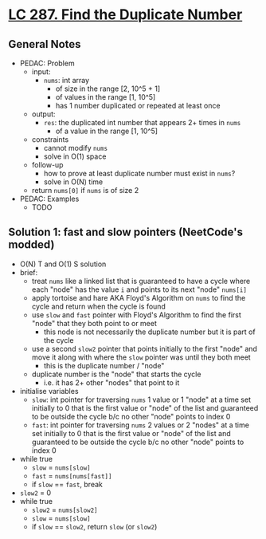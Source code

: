 # [LC 287. Find the Duplicate Number](https://leetcode.com/problems/find-the-duplicate-number/description/)

## General Notes

- PEDAC: Problem
  - input:
    - `nums`: int array
      - of size in the range \[2, 10^5 + 1]
      - of values in the range \[1, 10^5]
      - has 1 number duplicated or repeated at least once
  - output:
    - `res`: the duplicated int number that appears 2+ times in `nums`
      - of a value in the range \[1, 10^5]
  - constraints
    - cannot modify `nums`
    - solve in O(1) space
  - follow-up
    - how to prove at least duplicate number must exist in `nums`?
    - solve in O(N) time
  - return `nums[0]` if `nums` is of size 2
- PEDAC: Examples
  - TODO

## Solution 1: fast and slow pointers (NeetCode's modded)

- O(N) T and O(1) S solution
- brief:
  - treat `nums` like a linked list that is guaranteed to have a cycle where each "node" has the value `i` and points to its next "node" `nums[i]`
  - apply tortoise and hare AKA Floyd's Algorithm on `nums` to find the cycle and return when the cycle is found
  - use `slow` and `fast` pointer with Floyd's Algorithm to find the first "node" that they both point to or meet
    - this node is not necessarily the duplicate number but it is part of the cycle
  - use a second `slow2` pointer that points initially to the first "node" and move it along with where the `slow` pointer was until they both meet
    - this is the duplicate number / "node"
  - duplicate number is the "node" that starts the cycle
    - i.e. it has 2+ other "nodes" that point to it
- initialise variables
  - `slow`: int pointer for traversing `nums` 1 value or 1 "node" at a time set initially to 0 that is the first value or "node" of the list and guaranteed to be outside the cycle b/c no other "node" points to index 0
  - `fast`: int pointer for traversing `nums` 2 values or 2 "nodes" at a time set initially to 0 that is the first value or "node" of the list and guaranteed to be outside the cycle b/c no other "node" points to index 0
- while true
  - `slow` = `nums[slow]`
  - `fast` = `nums[nums[fast]]`
  - if `slow` == `fast`, break
- `slow2` = 0
- while true
  - `slow2` = `nums[slow2]`
  - `slow` = `nums[slow]`
  - if `slow` == `slow2`, return `slow` (or `slow2`)
